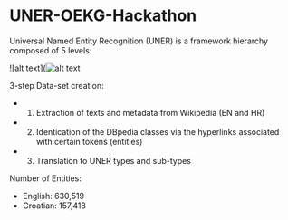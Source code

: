 # UNER-OEKG-Hackathon

Universal Named Entity Recognition (UNER) is a framework hierarchy composed of 5 levels:

![alt text](![alt text](https://github.com/cleopatra-itn/UNER-OEKG-Hackathon/UNER.png)

3-step Data-set creation:

- 1) Extraction of texts and metadata from Wikipedia (EN and HR) 
- 2) Identication of the DBpedia classes via the hyperlinks associated with certain tokens (entities) 
- 3) Translation to UNER types and sub-types

Number of Entities:

- English: 630,519 
- Croatian: 157,418
